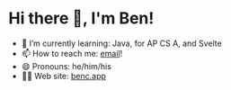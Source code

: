 # Hi there 👋, I'm Ben!
- 🌱 I’m currently learning: Java, for AP CS A, and Svelte
- 📫 How to reach me: [email](mailto:bacarpenter04@gmail.com)!
- 😄 Pronouns: he/him/his
- 👨‍💻 Web site: [benc.app](https://benc.app)
